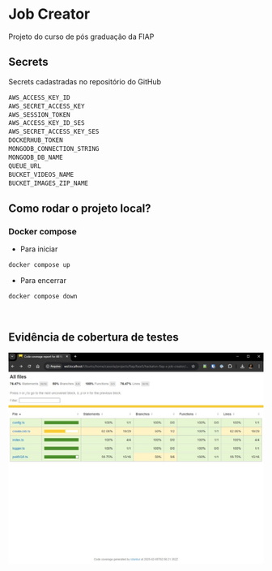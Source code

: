 # Job Creator
Projeto do curso de pós graduação da FIAP

## Secrets
Secrets cadastradas no repositório do GitHub

```bash
AWS_ACCESS_KEY_ID
AWS_SECRET_ACCESS_KEY
AWS_SESSION_TOKEN
AWS_ACCESS_KEY_ID_SES
AWS_SECRET_ACCESS_KEY_SES
DOCKERHUB_TOKEN
MONGODB_CONNECTION_STRING
MONGODB_DB_NAME
QUEUE_URL
BUCKET_VIDEOS_NAME
BUCKET_IMAGES_ZIP_NAME
```

## Como rodar o projeto local?
### Docker compose
- Para iniciar
```bash
docker compose up
```
- Para encerrar
```bash
docker compose down
```
<br />

## Evidência de cobertura de testes

![Evidência de cobertura de testes](coverage.jpg)
